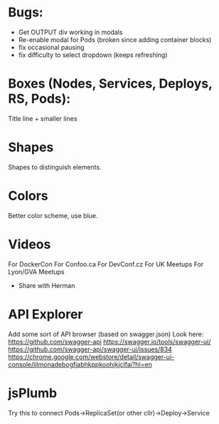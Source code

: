 
# Bugs:

- Get OUTPUT div working in modals
- Re-enable modal for Pods (broken since adding container blocks)
- fix occasional pausing
- fix difficulty to select dropdown (keeps refreshing)

# Boxes (Nodes, Services, Deploys, RS, Pods):
Title line + smaller lines

# Shapes
Shapes to distinguish elements.

# Colors
Better color scheme, use blue.

# Videos
For DockerCon
For Confoo.ca
For DevConf.cz
For UK Meetups
For Lyon/GVA Meetups

- Share with Herman

# API Explorer
Add some sort of API browser (based on swagger.json)
Look here: https://github.com/swagger-api
           https://swagger.io/tools/swagger-ui/
           https://github.com/swagger-api/swagger-ui/issues/834
           https://chrome.google.com/webstore/detail/swagger-ui-console/ljlmonadebogfjabhkppkoohjkjclfai?hl=en


# jsPlumb
Try this to connect Pods->ReplicaSet(or other cllr)->Deploy->Service


